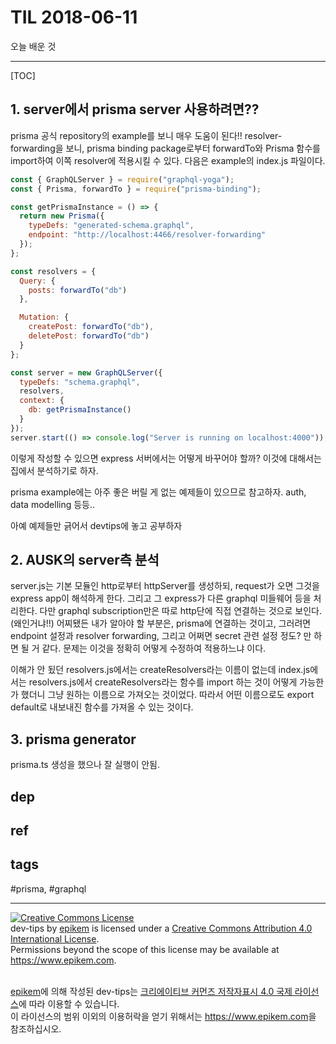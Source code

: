 # TIL 2018-06-11

오늘 배운 것

--------------------------

[TOC]
## 1. server에서 prisma server 사용하려면??

prisma 공식 repository의 example를 보니 매우 도움이 된다!!
resolver-forwarding을 보니, prisma binding package로부터 forwardTo와 Prisma 함수를 import하여 이쪽 resolver에 적용시킬 수 있다. 다음은 example의 index.js 파일이다.

```js
const { GraphQLServer } = require("graphql-yoga");
const { Prisma, forwardTo } = require("prisma-binding");

const getPrismaInstance = () => {
  return new Prisma({
    typeDefs: "generated-schema.graphql",
    endpoint: "http://localhost:4466/resolver-forwarding"
  });
};

const resolvers = {
  Query: {
    posts: forwardTo("db")
  },

  Mutation: {
    createPost: forwardTo("db"),
    deletePost: forwardTo("db")
  }
};

const server = new GraphQLServer({
  typeDefs: "schema.graphql",
  resolvers,
  context: {
    db: getPrismaInstance()
  }
});
server.start(() => console.log("Server is running on localhost:4000"));
```

이렇게 작성할 수 있으면 express 서버에서는 어떻게 바꾸어야 할까? 이것에 대해서는 집에서 분석하기로 하자.

prisma example에는 아주 좋은 버릴 게 없는 예제들이 있으므로 참고하자. auth, data modelling 등등..

아예 예제들만 긁어서 devtips에 놓고 공부하자

## 2. AUSK의 server측 분석

server.js는 기본 모듈인 http로부터 httpServer를 생성하되, request가 오면 그것을 express app이 해석하게 한다. 그리고 그 express가 다른 graphql 미들웨어 등을 처리한다. 다만 graphql subscription만은 따로 http단에 직접 연결하는 것으로 보인다. (왜인거냐!!) 
어찌됐든 내가 알아야 할 부분은, prisma에 연결하는 것이고, 그러려면 endpoint 설정과 resolver forwarding, 그리고 어쩌면 secret 관련 설정 정도? 만 하면 될 거 같다. 문제는 이것을 정확히 어떻게 수정하여 적용하느냐 이다.

이해가 안 됬던 resolvers.js에서는 createResolvers라는 이름이 없는데 index.js에서는 resolvers.js에서 createResolvers라는 함수를 import 하는 것이 어떻게 가능한가 했더니 그냥 원하는 이름으로 가져오는 것이었다. 따라서 어떤 이름으로도 export default로 내보내진 함수를 가져올 수 있는 것이다.

## 3. prisma generator
prisma.ts 생성을 했으나 잘 실행이 안됨.

## dep

## ref

## tags
  #prisma, #graphql



--------------------------


<!-- license start -->

<a rel="license" href="http://creativecommons.org/licenses/by/4.0/"><img alt="Creative Commons License" style="border-width:0" src="https://i.creativecommons.org/l/by/4.0/88x31.png" /></a>
<br /><span xmlns:dct="http://purl.org/dc/terms/" property="dct:title">dev-tips</span> by <a xmlns:cc="http://creativecommons.org/ns#" href="https://www.github.com/epikem/dev-tips" property="cc:attributionName" rel="cc:attributionURL">epikem</a> is licensed under a <a rel="license" href="http://creativecommons.org/licenses/by/4.0/">Creative Commons Attribution 4.0 International License</a>.<br />Permissions beyond the scope of this license may be available at <a xmlns:cc="http://creativecommons.org/ns#" href="https://www.epikem.com" rel="cc:morePermissions">https://www.epikem.com</a>.

<br /><a xmlns:cc="http://creativecommons.org/ns#" href="https://www.github.com/epikem/dev-tips" property="cc:attributionName" rel="cc:attributionURL">epikem</a>에 의해 작성된 <span xmlns:dct="http://purl.org/dc/terms/" property="dct:title">dev-tips</span>는 <a rel="license" href="http://creativecommons.org/licenses/by/4.0/">크리에이티브 커먼즈 저작자표시 4.0 국제 라이선스</a>에 따라 이용할 수 있습니다.<br />이 라이선스의 범위 이외의 이용허락을 얻기 위해서는 <a xmlns:cc="http://creativecommons.org/ns#" href="https://www.epikem.com" rel="cc:morePermissions">https://www.epikem.com</a>을 참조하십시오.

<!-- license end -->